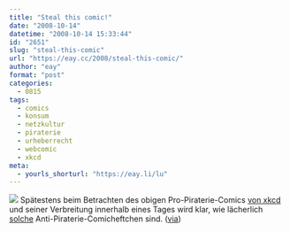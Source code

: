 ```yaml
---
title: "Steal this comic!"
date: "2008-10-14"
datetime: "2008-10-14 15:33:44"
id: "2651"
slug: "steal-this-comic"
url: "https://eay.cc/2008/steal-this-comic/"
author: "eay"
format: "post"
categories:
  - 0815
tags:
  - comics
  - konsum
  - netzkultur
  - piraterie
  - urheberrecht
  - webcomic
  - xkcd
meta:
  - yourls_shorturl: "https://eay.li/lu"
---
```


![](/uploads/2008/piratecomic.gif) Spätestens beim Betrachten des obigen Pro-Piraterie-Comics [von xkcd](http://xkcd.com/488/) und seiner Verbreitung innerhalb eines Tages wird klar, wie lächerlich [solche](//eay.cc/2008/raubkopierer-lesen-comics/) Anti-Piraterie-Comicheftchen sind. ([via](http://www.nerdcore.de/wp/2008/10/13/steal-this-comic/))

